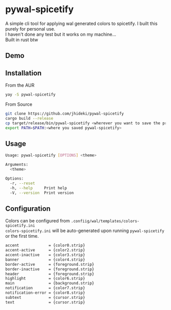 # pywal-spicetify
A simple cli tool for applying wal generated colors to spicetify. I built this purely for personal use. <br>
I haven't done any test but it works on my machine... <br>
Built in rust btw
## Demo

## Installation
From the AUR
```bash
yay -S pywal-spicetify
```
From Source
```bash
git clone https://github.com/jhideki/pywal-spicetify
cargo build --release
cp target/release/bin/pywal-spicetify <wherever you want to save the progra>
export PATH=$PATH:<where you saved pywal-spicetify>
```
## Usage
```bash
Usage: pywal-spicetify [OPTIONS] <theme>

Arguments:
  <theme>

Options:
  -r, --reset
  -h, --help     Print help
  -V, --version  Print version
```
## Configuration
Colors can be configured from `.confiig/wal/templates/colors-spicetify.ini` <br>
`colors-spicetify.ini` will be auto-generated upon running `pywal-spicetify` or the first time.
```bash
accent             = {color0.strip}
accent-active      = {color2.strip}
accent-inactive    = {color3.strip}
banner             = {color4.strip}
border-active      = {foreground.strip}
border-inactive    = {foreground.strip}
header             = {foreground.strip}
highlight          = {color6.strip}
main               = {background.strip}
notification       = {color7.strip}
notification-error = {color8.strip}
subtext            = {cursor.strip}
text               = {cursor.strip}
```
